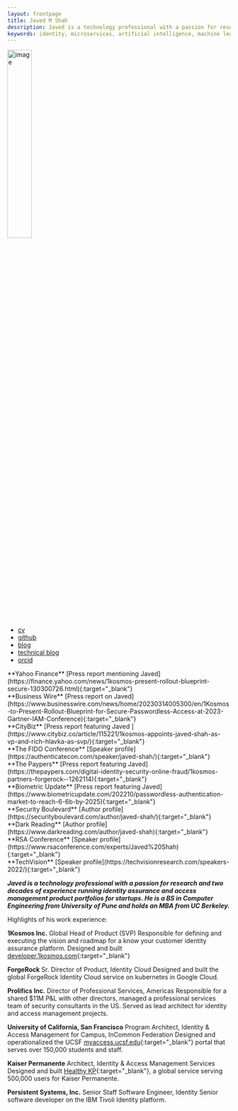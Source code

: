 ```yaml
---
layout: frontpage
title: Javed M Shah
description: Javed is a technology professional with a passion for research and two decades of experience running identity assurance and access management product portfolios for startups. He is a BS in Computer Engineering from University of Pune and holds an MBA from UC Berkeley.
keywords: identity, microservices, artificial intelligence, machine learning, security, policies, data, platform, berkeley
---
```

<img src="{{ BASE_PATH }}/jshah.jpg" alt="image" width="33%" height="auto">
<div class="navbar">
  <div class="navbar-inner">
      <ul class="nav">
          <li><a href="{{ BASE_PATH }}/jshah-public.pdf">cv</a></li>
          <li><a href="https://github.com/javedmshah">github</a></li>
          <li><a href="https://www.1kosmos.com/authors/javed-shah/">blog</a></li>
          <li><a href="https://backstage.forgerock.com/search/?t=community&q=Javed%20Shah&page=1&sort=_score:desc">technical blog</a></li>
          <li><a href="https://orcid.org/0009-0009-7472-5614">orcid</a></li>
      </ul>
  </div>
</div>
**Yahoo Finance** [Press report mentioning Javed](https://finance.yahoo.com/news/1kosmos-present-rollout-blueprint-secure-130300726.html){:target="_blank"} <br>
**Business Wire** [Press report on Javed](https://www.businesswire.com/news/home/20230314005300/en/1Kosmos-to-Present-Rollout-Blueprint-for-Secure-Passwordless-Access-at-2023-Gartner-IAM-Conference){:target="_blank"}<br>
**CityBiz** [Press report featuring Javed ](https://www.citybiz.co/article/115221/1kosmos-appoints-javed-shah-as-vp-and-rich-hlavka-as-svp/){:target="_blank"}<br>
**The FIDO Conference** [Speaker profile](https://authenticatecon.com/speaker/javed-shah/){:target="_blank"}<br>
**The Paypers** [Press report featuring Javed](https://thepaypers.com/digital-identity-security-online-fraud/1kosmos-partners-forgerock--1262114){:target="_blank"}<br>
**Biometric Update** [Press report featuring Javed](https://www.biometricupdate.com/202210/passwordless-authentication-market-to-reach-6-6b-by-2025){:target="_blank"}<br>
**Security Boulevard** [Author profile](https://securityboulevard.com/author/javed-shah/){:target="_blank"}<br>
**Dark Reading** [Author profile](https://www.darkreading.com/author/javed-shah){:target="_blank"}<br>
**RSA Conference** [Speaker profile](https://www.rsaconference.com/experts/Javed%20Shah){:target="_blank"} <br>
**TechVision** [Speaker profile](https://techvisionresearch.com/speakers-2022/){:target="_blank"} <br>

***Javed is a technology professional with a passion for research and two decades of experience running identity assurance and access management product portfolios for startups. He is a BS in Computer Engineering from University of Pune and holds an MBA from UC Berkeley.***

Highlights of his work experience:

**1Kosmos Inc.**
Global Head of Product (SVP)
Responsible for defining and executing the vision and roadmap for a know your customer identity assurance platform. Designed and built [developer.1kosmos.com](https://developer.1kosmos.com){:target="_blank"}

**ForgeRock**
Sr. Director of Product, Identity Cloud
Designed and built the global ForgeRock Identity Cloud service on kubernetes in Google Cloud.

**Prolifics Inc.**
Director of Professional Services, Americas
Responsible for a shared $11M P&L with other directors, managed a professional services team of security consultants in the US. Served as lead architect for identity and access management projects.

**University of California, San Francisco**
Program Architect, Identity & Access Management for Campus, InCommon Federation
Designed and operationalized the UCSF [myaccess.ucsf.edu](https://myaccess.ucsf.edu){:target="_blank"} portal that serves over 150,000 students and staff.

**Kaiser Permanente**
Architect, Identity & Access Management Services
Designed and built [Healthy KP](https://healthy.kaiserpermanente.org){:target="_blank"}, a global service serving 500,000 users for Kaiser Permanente.

**Persistent Systems, Inc.**
Senior Staff Software Engineer, Identity
Senior software developer on the IBM Tivoli Identity platform.
